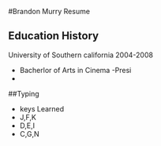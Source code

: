 #Brandon Murry Resume

## Education History
University of Southern california 2004-2008
- Bacherlor of Arts in Cinema
-Presi
-
##Typing
- keys Learned
- J,F,K
- D,E,I
- C,G,N
